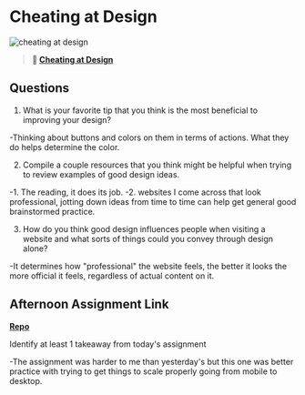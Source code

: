 # Cheating at Design

![cheating at design](https://bcw.blob.core.windows.net/public/img/courses/5247609446691139)

> **📖 [Cheating at Design](https://codeworksacademy.com/fs-student-guide/resources/wk1/04-Cheating-at-Design)**

## Questions

1. What is your favorite tip that you think is the most beneficial to improving your design?

-Thinking about buttons and colors on them in terms of actions. What they do helps determine the color.

2. Compile a couple resources that you think might be helpful when trying to review examples of good design ideas.

-1. The reading, it does its job.
-2. websites I come across that look professional, jotting down ideas from time to time can help get general good brainstormed practice.

3. How do you think good design influences people when visiting a website and what sorts of things could you convey through design alone?

-It determines how "professional" the website feels, the better it looks the more official it feels, regardless of actual content on it. 

## Afternoon Assignment Link

**[Repo](https://github.com/HawkesJ02/bootstraplect)**

Identify at least 1 takeaway from today's assignment

-The assignment was harder to me than yesterday's but this one was better practice with trying to get things to scale properly going from mobile to desktop. 
